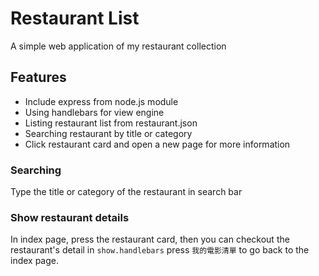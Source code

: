 # Restaurant List
A simple web application of my restaurant collection

## Features
- Include express from node.js module
- Using handlebars for view engine
- Listing restaurant list from restaurant.json
- Searching restaurant by title or category
- Click restaurant card and open a new page for more information


### Searching
Type the title or category of the restaurant in search bar

### Show restaurant details
In index page, press the restaurant card,
then you can checkout the restaurant's detail in `show.handlebars`
press `我的電影清單` to go back to the index page.